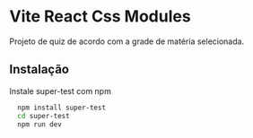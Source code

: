 
# Vite  React Css Modules

Projeto de quiz de acordo com a grade de matéria selecionada.

## Instalação

Instale super-test com npm

```bash
  npm install super-test
  cd super-test
  npm run dev
  
```
    

